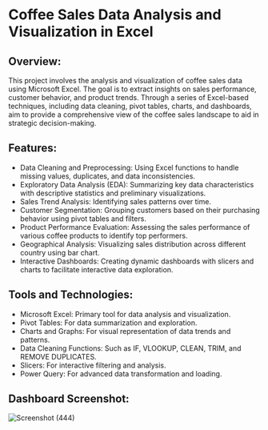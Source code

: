 # Coffee Sales Data Analysis and Visualization in Excel

## Overview:
This project involves the analysis and visualization of coffee sales data using Microsoft Excel. The goal is to extract insights on sales performance, customer behavior, and product trends. Through a series of Excel-based techniques, including data cleaning, pivot tables, charts, and dashboards,  aim to provide a comprehensive view of the coffee sales landscape to aid in strategic decision-making.

## Features:
  *  Data Cleaning and Preprocessing: Using Excel functions to handle missing values, duplicates, and data inconsistencies.
  * Exploratory Data Analysis (EDA): Summarizing key data characteristics with descriptive statistics and preliminary visualizations.
  * Sales Trend Analysis: Identifying sales patterns over time.
  * Customer Segmentation: Grouping customers based on their purchasing behavior using pivot tables and filters.
  * Product Performance Evaluation: Assessing the sales performance of various coffee products to identify top performers.
  * Geographical Analysis: Visualizing sales distribution across different country using bar chart.
  * Interactive Dashboards: Creating dynamic dashboards with slicers and charts to facilitate interactive data exploration.

## Tools and Technologies:
  * Microsoft Excel: Primary tool for data analysis and visualization.
  * Pivot Tables: For data summarization and exploration.
  * Charts and Graphs: For visual representation of data trends and patterns.
  * Data Cleaning Functions: Such as IF, VLOOKUP, CLEAN, TRIM, and REMOVE DUPLICATES.
  * Slicers: For interactive filtering and analysis.
  * Power Query: For advanced data transformation and loading.

## Dashboard Screenshot:
![Screenshot (444)](https://github.com/joshfraim/Coffee-Sales-Data-Analysis-In-Excel/assets/104566570/46de67e4-330f-4a08-b410-c397309a4eb0)



